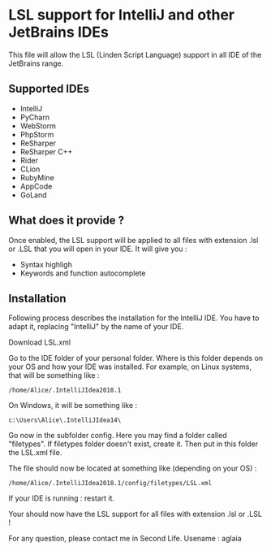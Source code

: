 LSL support for IntelliJ and other JetBrains IDEs
=================================================

This file will allow the LSL (Linden Script Language) support in all IDE of the JetBrains range.

Supported IDEs
--------------

* IntelliJ
* PyCharn
* WebStorm
* PhpStorm
* ReSharper
* ReSharper C++
* Rider
* CLion
* RubyMine
* AppCode
* GoLand

What does it provide ?
----------------------

Once enabled, the LSL support will be applied to all files with extension .lsl or .LSL that you 
will open in your IDE. It will give you :


* Syntax highligh
* Keywords and function autocomplete

Installation
------------

Following process describes the installation for the IntelliJ IDE.
You have to adapt it, replacing "IntelliJ" by the name of your IDE.

Download LSL.xml

Go to the IDE folder of your personal folder.
Where is this folder depends on your OS and how your IDE was installed.
For example, on Linux systems, that will be something like :

```
/home/Alice/.IntelliJIdea2018.1
```

On Windows, it will be something like :

```
c:\Users\Alice\.IntelliJIdea14\
```

Go now in the subfolder config.
Here you may find a folder called "filetypes".
If filetypes folder doesn't exist, create it.
Then put in this folder the LSL.xml file.

The file should now be located at something like (depending on your OS) :

```
/home/Alice/.IntelliJIdea2018.1/config/filetypes/LSL.xml
```

If your IDE is running : restart it.

Your should now have the LSL support for all files with extension .lsl or .LSL !

For any question, please contact me in Second Life. Usename : aglaia
